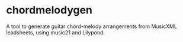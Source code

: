 # chordmelodygen
A tool to generate guitar chord-melody arrangements from MusicXML leadsheets, using music21 and Lilypond.
